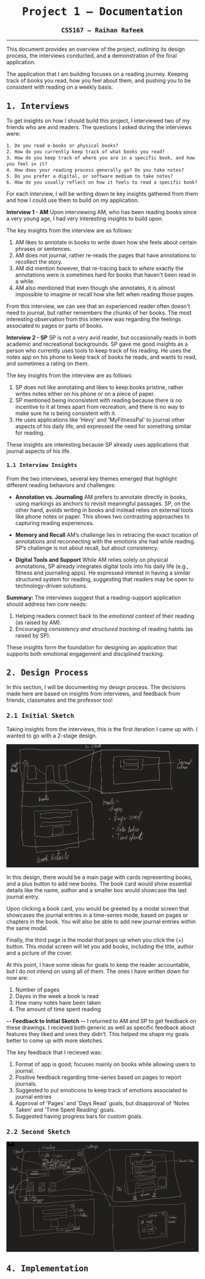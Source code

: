 <div align="center">

<h1 style="font-family:Consolas, monospace;">Project 1 – Documentation</h1>
<h3 style="font-family:Consolas, monospace;">CS5167 – Raihan Rafeek</h3>

</div>

---

This document provides an overview of the project, outlining its design process, the interviews conducted, and a demonstration of the final application.

The application that I am building focuses on a reading journey. Keeping track of books you read, how you feel about them, and pushing you to be consistent with reading on a weekly basis.

<h2 style="font-family:Consolas, monospace;">1. Interviews</h2>
To get insights on how I should build this project, I interviewed two of my friends who are avid readers. The questions I asked during the interviews were:

```
1. Do you read e-books or physical books?
2. How do you currently keep track of what books you read?
3. How do you keep track of where you are in a specific book, and how you feel in it?
4. How does your reading process generally go? Do you take notes?
5. Do you prefer a digital, or software medium to take notes?
6. How do you usually reflect on how it feels to read a specific book?

```
For each interview, I will be writing down te key insights gathered from them and how I could use them to build on my application.

<p>

**Interview 1 - AM**
Upon interviewing AM, who has been reading books since a very young age, I had very interesting insights to build upon.

The key insights from the interview are as follows:
1. AM likes to annotate in books to write down how she feels about certain phrases or sentences.
2. AM does not journal, rather re-reads the pages that have annotations to recollect the story.
3. AM did mention however, that re-tracing back to _where_ exactly the annotations were is sometimes hard for books that haven't been read in a while.
4. AM also mentioned that even though she annotates, it is almost impossible to imagine or recall how she felt when reading those pages.

From this interview, we can see that an experienced reader often doesn't need to journal, but rather remembers the chunks of her books. The most interesting observation from this interview was regarding the feelings associated to pages or parts of books.

<p>

**Interview 2 - SP**
SP is not a very avid reader, but occasionally reads in both academic and recreational backgrounds. SP gave me good insights as a person who currently uses tools to keep track of his reading. He uses the notes app on his phone to keep track of books he reads, and wants to read, and sometimes a rating on them.

The key insights from the interview are as follows:
1. SP does not like annotating and likes to keep books pristine, rather writes notes either on his phone or on a piece of paper.
2. SP mentioned being inconsistent with reading because there is no incentive to it at times apart from recreation, and there is no way to make sure he is being consistent with it.
3. He uses applications like 'Hevy' and 'MyFitnessPal' to journal other aspects of his daily life, and expressed the need for something similar for reading.

These insights are interesting because SP already uses applications that journal aspects of his life.

<h4 style="font-family:Consolas, monospace;">1.1 Interview Insights</h4>

From the two interviews, several key themes emerged that highlight different reading behaviors and challenges:

- **Annotation vs. Journaling**
  AM prefers to annotate directly in books, using markings as anchors to revisit meaningful passages. SP, on the other hand, avoids writing in books and instead relies on external tools like phone notes or paper. This shows two contrasting approaches to capturing reading experiences.

- **Memory and Recall**
  AM’s challenge lies in retracing the exact location of annotations and reconnecting with the emotions she had while reading. SP’s challenge is not about recall, but about consistency.

- **Digital Tools and Support**
  While AM relies solely on physical annotations, SP already integrates digital tools into his daily life (e.g., fitness and journaling apps). He expressed interest in having a similar structured system for reading, suggesting that readers may be open to technology-driven solutions.

**Summary:**
The interviews suggest that a reading-support application should address two core needs:
1. Helping readers connect back to the *emotional context* of their reading (as raised by AM).
2. Encouraging *consistency and structured tracking* of reading habits (as raised by SP).

These insights form the foundation for designing an application that supports both emotional engagement and disciplined tracking.


<h2 style="font-family:Consolas, monospace;">2. Design Process</h2>
In this section, I will be documenting my design process. The decisions made here are based on insights from interviews, and feedback from friends, classmates and the professor too!

<h3 style="font-family:Consolas, monospace;">2.1 Initial Sketch</h3>
Taking insights from the interviews, this is the first iteration I came up with. I wanted to go with a 2-stage design.

![Alt text](./design1.jpeg)

In this design, there would be a main page with cards representing books, and a plus button to add new books. The book card would show essential details like the name, author and a smaller box would showcase the last journal entry.

Upon clicking a book card, you would be greeted by a modal screen that showcases the journal entries in a time-series mode, based on pages or chapters in the book.
You will also be able to add new journal entries within the same modal.

Finally, the third page is the modal that pops up when you click the (+) button. This modal screen will let you add books, including the title, author and a picture of the cover.

At this point, I have some ideas for goals to keep the reader accountable, but I do not intend on using all of them. The ones I have written down for now are:
1. Number of pages
2. Dayes in the week a book is read
3. How many notes have been taken
4. The amount of time spent reading

**-- Feedback to Initial Sketch --**
I returned to AM and SP to get feedback on these drawings. I recieved both generic as well as specific feedback about features they liked and ones they didn't. This helped me shape my goals better to come up with more sketches.

The key feedback that I recieved was:
1. Format of app is good; focuses mainly on books while allowing users to journal.
2. Positive feedback regarding time-series based on pages to report journals.
3. Suggested to put emoticons to keep track of emotions associated to journal entries
4. Approval of 'Pages' and 'Days Read' goals, but disapproval of 'Notes Taken' and 'Time Spent Reading' goals.
5. Suggested having progress bars for custom goals.

<h3 style="font-family:Consolas, monospace;">2.2 Second Sketch</h3>

![Alt text](./design2.jpeg)

<h2 style="font-family:Consolas, monospace;">4. Implementation</h2>